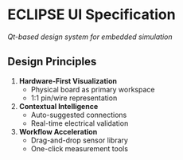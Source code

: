 # ECLIPSE UI Specification  
*Qt-based design system for embedded simulation*  

## Design Principles  
1. **Hardware-First Visualization**  
   - Physical board as primary workspace  
   - 1:1 pin/wire representation  
2. **Contextual Intelligence**  
   - Auto-suggested connections  
   - Real-time electrical validation  
3. **Workflow Acceleration**  
   - Drag-and-drop sensor library  
   - One-click measurement tools  

